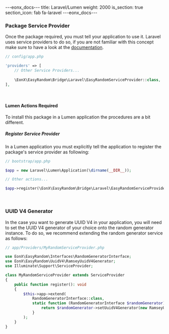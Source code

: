 ---eonx_docs---
title: Laravel/Lumen
weight: 2000
is_section: true
section_icon: fab fa-laravel
---eonx_docs---

### Package Service Provider

Once the package required, you must tell your application to use it. Laravel uses service providers to do so, if you are
not familiar with this concept make sure to have a look at the [documentation][1].

```php
// config/app.php

'providers' => [
    // Other Service Providers...
    
    \EonX\EasyRandom\Bridge\Laravel\EasyRandomServiceProvider::class,
],
```

<br>

#### Lumen Actions Required

To install this package in a Lumen application the procedures are a bit different.

##### Register Service Provider

In a Lumen application you must explicitly tell the application to register the package's service provider as following:

```php
// bootstrap/app.php

$app = new Laravel\Lumen\Application(\dirname(__DIR__));

// Other actions...

$app->register(\EonX\EasyRandom\Bridge\Laravel\EasyRandomServiceProvider::class);
```

<br>

### UUID V4 Generator

In the case you want to generate UUID V4 in your application, you will need to set the UUID V4 generator of your choice
onto the random generator instance. To do so, we recommend extending the random generator service as follows:

```php
// app/Providers/MyRandomServiceProvider.php

use EonX\EasyRandom\Interfaces\RandomGeneratorInterface;
use EonX\EasyRandom\UuidV4\RamseyUuidV4Generator;
use Illuminate\Support\ServiceProvider;

class MyRandomServiceProvider extends ServiceProvider
{
    public function register(): void 
    {
        $this->app->extend(
            RandomGeneratorInterface::class, 
            static function (RandomGeneratorInterface $randomGenerator): RandomGeneratorInterface {
                return $randomGenerator->setUuidV4Generator(new RamseyUuidV4Generator());
            }
        );
    }
}
``` 

[1]: https://laravel.com/docs/5.8/providers
